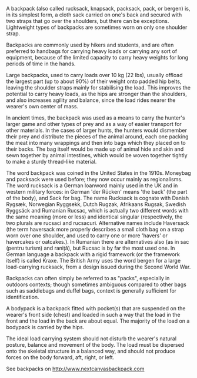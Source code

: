 A backpack (also called rucksack, knapsack, packsack, pack, or bergen)
is, in its simplest form, a cloth sack carried on one's back and secured
with two straps that go over the shoulders, but there can be exceptions.
Lightweight types of backpacks are sometimes worn on only one shoulder
strap.

Backpacks are commonly used by hikers and students, and are often
preferred to handbags for carrying heavy loads or carrying any sort of
equipment, because of the limited capacity to carry heavy weights for
long periods of time in the hands.

Large backpacks, used to carry loads over 10 kg (22 lbs), usually
offload the largest part (up to about 90%) of their weight onto padded
hip belts, leaving the shoulder straps mainly for stabilising the load.
This improves the potential to carry heavy loads, as the hips are
stronger than the shoulders, and also increases agility and balance,
since the load rides nearer the wearer's own center of mass.

In ancient times, the backpack was used as a means to carry the hunter's
larger game and other types of prey and as a way of easier transport for
other materials. In the cases of larger hunts, the hunters would
dismember their prey and distribute the pieces of the animal around,
each one packing the meat into many wrappings and then into bags which
they placed on to their backs. The bag itself would be made up of animal
hide and skin and sewn together by animal intestines, which would be
woven together tightly to make a sturdy thread-like material.

The word backpack was coined in the United States in the 1910s. Moneybag
and packsack were used before; they now occur mainly as regionalisms.
The word rucksack is a German loanword mainly used in the UK and in
western military forces: in German 'der Rücken' means 'the back' (the
part of the body), and Sack for bag. The name Rucksack is cognate with
Danish Rygsæk, Norwegian Ryggsekk, Dutch Rugzak, Afrikaans Rugsak,
Swedish Ryggsäck and Rumanian Rucsac, which is actually two different
words with the same meaning (more or less) and identical singular
(respectively, the two plurals are rucsaci and rucsacuri. Alternative
names include Haversack (the term haversack more properly describes a
small cloth bag on a strap worn over one shoulder, and used to carry one
or more 'havers' or havercakes or oatcakes.). In Rumanian there are
alternatives also (as in sac (pentru turism) and raniță), but Rucsac is
by far the most used one. In German language a backpack with a rigid
framework (or the framework itself) is called Kraxe. The British Army
uses the word bergen for a large load-carrying rucksack, from a design
issued during the Second World War.

Backpacks can often simply be referred to as "packs", especially in
outdoors contexts; though sometimes ambiguous compared to other bags
such as saddlebags and duffel bags, context is generally sufficient for
identification.

A bodypack is a backpack fitted with pocket(s) that are suspended on the
wearer's front side (chest) and loaded in such a way that the load in
the front and the load in the back are about equal. The majority of the
load on a bodypack is carried by the hips.

The ideal load carrying system should not disturb the wearer's natural
posture, balance and movement of the body. The load must be dispersed
onto the skeletal structure in a balanced way, and should not produce
forces on the body forward, aft, right, or left.

See backpacks on <http://www.nextcanvasbackpack.com>
